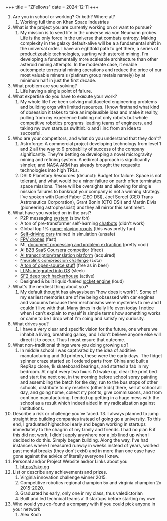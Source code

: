 +++
title = "ZFellows"
date = 2024-12-11
+++

1. Are you in school or working? Or both? Where at?
   1. Working full time on Khan Space Industries
2. What is the project you are currently working on or want to pursue?
   1. My mission is to seed life in the universe via von Neumann probes. Life is the only force in the universe that combats entropy. Making complexity in the galaxy default-alive will be a a fundamental shift in the universal order. I have an eightfold path to get there, a series of productizeable technologies, starting with asteroid mining. I'm developing a fundamentally more scaleable architecture than other asteroid mining attempts. In the moderate case, it enable outcompete terrestrial mining operations and reduce the price of our most valuable minerals (platinum group metals namely) by at minimum half in just the first decade.
3. What problem are you solving?
   1. Life having a single point of failure.
4. What expertise do you have to execute your work?
   1. My whole life I've been solving multifaceted engineering problems and building orgs with limited resources. I know firsthand what kind of obsession it takes to take an implausible idea and make it reality, pulling from my experience building not only robots but whole competitive robotics programs, leading teams of engineers, and taking my own startups swiftink.io and i.inc from an idea to succesful.
5. Who are your competitors, and what do you understand that they don't?
   1. Astroforge: A commercial project developing technology from level 1 and 2 all the way to 9 probability of success of the company significantly. They're betting on developing a novel microgravity mining and refining system. A redirect approach is significantly simpler, and NASA ARM has already brought the requesite technologies into high TRLs.
   2. DSI & Planetary Resources (defunct): Budget for failure. Space is not tolerant, and what would be a minor failure on earth often terminates space missions. There will be oversights and allowing for single mission failures to bankrupt your company is not a winning strategy. I've spoken with Daniel Faber (CEO DSI), Joel Sercel (CEO Trans Astronautica Corporation), Grant Bonin (CTO DSI) and Martin Elvis (pioneering astrophysicist) and they all mirror this sentiment.
6. What have you worked on in the past?
   - P2P messaging [system](https://github.com/djmango/pyddle) (slow tbh)
   - A ton of pre-transformer self-learning [chatbots](https://github.com/djmango/the-benjamin-project) (didn't work)
   - Global top 1% [game-playing robots](https://github.com/djmango/korvex) (this was pretty fun)
   - [Self-driving cars](https://youtu.be/pLDMhNwsbwI?si=olO68hEVxFpDS1t4) trained in simulation (unsafe)
   - [FPV drones](https://youtu.be/b7MsTlukhV8?si=NmKNjW-uj_2dV5ZC) (fast)
   - ML [document processing and problem extraction](https://getonder.com) (pretty cool)
   - [AI B2B SaaS Coursera competitor](https://jeeny.ai) (fired)
   - [AI transcription/translation platform](https://swiftink.io) (acquired)
   - [Neuralink compression challenge](https://github.com/djmango/smallbrain) (sota)
   - [A ton of open-source stuff](https://github.com/djmango/obsidian-transcription) (free as in beer)
   - [LLMs integrated into OS](https://i.inc) (sleek)
   - [SF2 deep tech hackerhouse](https://sf2.sh) (active)
   - Designed & built liquid-fueled [rocket engine](https://x.com/sulaimanghori/status/1861261036407661046) (loud)
7. What's the nerdiest thing about you?
   1. My default thought has always been "how does it work?". Some of my earliest memories are of me being obsessed with car engines and vacuums because their mechanisms were mysteries to me and I couldn't live with that. Many times in daily life even today I notice when I can't explain to myself in simple terms how something works or came to be I drop what I'm doing and satisfy my curiosity.
8. What drives you?
   1. I have a very clear and specific vision for the future, one where we inhabit a living, breathing galaxy, and I don't believe anyone else will direct it to occur. Thus I must ensure that outcome.
9. What non-traditional things were you doing growing up?
   1. In middle school I was captivated by the idea of additive manufacturing and 3d printers, these were the early days. The fidget spinner craze started so I ordered parts from China and built a RepRap clone, 1k skateboard bearings, and started a fab in my bedroom. At night every two hours I'd wake up, clear the print bed and start the next one, in the morning before school spray painting and assembling the batch for the day, run to the bus stops of other schools, distribute to my resellers (other kids) there, sell at school all day, and going home, collect my profits, give commissions, and from continue manufacturing. I ended up getting in a huge mess with the school as a result which indeed aided in my radicalization against institutions.
10. Describe a risk or challenge you've faced. 13. I always planned to jump straight into building companies instead of going go a university. To this end, I graduated highschool early and began working in startups immediately to the chagrin of my family and friends. I had no plan B if this did not work, I didn't apply anywhere nor a job lined up when I decided to do this. Simply began building. Along the way, I've had instances where I measured runway in weeks instead of years, worked past mental breaks (they don't exist) and in more than one case have gone against the advice of literally everyone I knew.
11. Personal and/or Project Website and/or Links about you
    1. https://skg.gg
12. List or describe any achievements and prizes.
    1. Virginia innovation challenge winner 2015.
    2. Competitive robotics regional champion 5x and virginia champion 2x 2015-2020.
    3. Graduated hs early, only one in my class, thus valedictorian
    4. Built and led technical teams at 3 startups before starting my own
13. Who would you co-found a company with if you could pick anyone in your network
    1. Alex Koch
